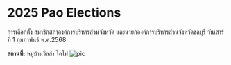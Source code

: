 # 2025 Pao Elections

การเลือกตั้ง สมาชิกสภาองค์การบริหารส่วนจังหวัด และนายกองค์การบริหารส่วนจังหวัดชลบุรี
วันเสาร์ที่ 1 กุมภาพันธ์ พ.ศ.2568

**สถานที่:** หมู่บ้านวิลล่า โคโม่
![pic](img/pao.png)
